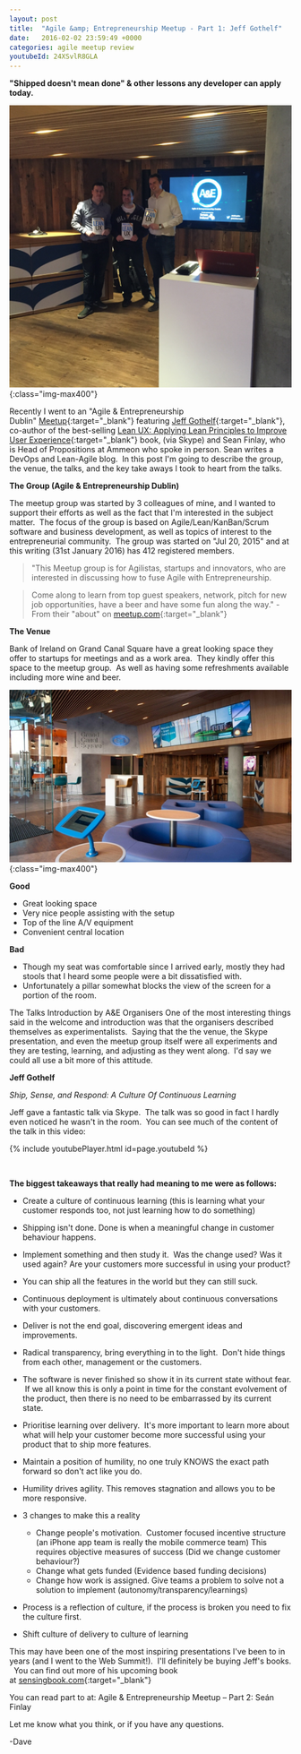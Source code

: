 ```yaml
---
layout: post
title:  "Agile &amp; Entrepreneurship Meetup - Part 1: Jeff Gothelf"
date:   2016-02-02 23:59:49 +0000
categories: agile meetup review
youtubeId: 24XSvlR8GLA
---
```


**"Shipped doesn't mean done" & other lessons any developer can apply today.**


![Lean UX book Jeff Gothelf](/images/posts/AandE-books-founders.jpg){:class="img-max400"}


Recently I went to an "Agile & Entrepreneurship Dublin" [Meetup](http://www.meetup.com/Agile-Entrepreneurship-Dublin-Meetup/events/225808394/){:target="_blank"} featuring [Jeff Gothelf](http://www.jeffgothelf.com/){:target="_blank"}, co-author of the best-selling [Lean UX: Applying Lean Principles to Improve User Experience](http://shop.oreilly.com/product/0636920021827.do){:target="_blank"} book, (via Skype) and Sean Finlay, who is Head of Propositions at Ammeon who spoke in person. Sean writes a DevOps and Lean-Agile blog.  In this post I'm going to describe the group, the venue, the talks, and the key take aways I took to heart from the talks.


**The Group (Agile & Entrepreneurship Dublin)**

The meetup group was started by 3 colleagues of mine, and I wanted to support their efforts as well as the fact that I'm interested in the subject matter.  The focus of the group is based on Agile/Lean/KanBan/Scrum software and business development, as well as topics of interest to the entrepreneurial community.  The group was started on "Jul 20, 2015" and at this writing (31st January 2016) has 412 registered members.

> "This Meetup group is for Agilistas, startups and innovators, who are interested in discussing how to fuse Agile with Entrepreneurship.

> Come along to learn from top guest speakers, network, pitch for new job opportunities, have a beer and have some fun along the way." - From their "about" on [meetup.com](http://www.meetup.com/Agile-Entrepreneurship-Dublin-Meetup/){:target="_blank"}


**The Venue**

Bank of Ireland on Grand Canal Square have a great looking space they offer to startups for meetings and as a work area.  They kindly offer this space to the meetup group.  As well as having some refreshments available including more wine and beer.


![Bank of Ireland - Grand Canal Square](/images/posts/boi-600_443908688.jpg){:class="img-max400"}

**Good**

* Great looking space
* Very nice people assisting with the setup
* Top of the line A/V equipment
* Convenient central location

**Bad**

* Though my seat was comfortable since I arrived early, mostly they had stools that I heard some people were a bit dissatisfied with.
* Unfortunately a pillar somewhat blocks the view of the screen for a portion of the room.


The Talks
Introduction by A&E Organisers
One of the most interesting things said in the welcome and introduction was that the organisers described themselves as experimentalists.  Saying that the the venue, the Skype presentation, and even the meetup group itself were all experiments and they are testing, learning, and adjusting as they went along.  I'd say we could all use a bit more of this attitude.

**Jeff Gothelf**

_Ship, Sense, and Respond: A Culture Of Continuous Learning_

Jeff gave a fantastic talk via Skype.  The talk was so good in fact I hardly even noticed he wasn't in the room.  You can see much of the content of the talk in this video:

{% include youtubePlayer.html id=page.youtubeId %}


&nbsp;


**The biggest takeaways that really had meaning to me were as follows:**

* Create a culture of continuous learning (this is learning what your customer responds too, not just learning how to do something)
* Shipping isn't done. Done is when a meaningful change in customer behaviour happens.
* Implement something and then study it.  Was the change used? Was it used again? Are your customers more successful in using your product?
* You can ship all the features in the world but they can still suck.
* Continuous deployment is ultimately about continuous conversations with your customers.
* Deliver is not the end goal, discovering emergent ideas and improvements.
* Radical transparency, bring everything in to the light.  Don't hide things from each other, management or the customers.
* The software is never finished so show it in its current state without fear.  If we all know this is only a point in time for the constant evolvement of the product, then there is no need to be embarrassed by its current state.
* Prioritise learning over delivery.  It's more important to learn more about what will help your customer become more successful using your product that to ship more features.
* Maintain a position of humility, no one truly KNOWS the exact path forward so don't act like you do.
* Humility drives agility. This removes stagnation and allows you to be more responsive.
* 3 changes to make this a reality
    * Change people's motivation.  Customer focused incentive structure (an iPhone app team is really the mobile commerce team) This requires objective measures of success (Did we change customer behaviour?)
    * Change what gets funded (Evidence based funding decisions)
    * Change how work is assigned. Give teams a problem to solve not a solution to implement (autonomy/transparency/learnings)

* Process is a reflection of culture, if the process is broken you need to fix the culture first.
* Shift culture of delivery to culture of learning





This may have been one of the most inspiring presentations I've been to in years (and I went to the Web Summit!).  I'll definitely be buying Jeff's books.   You can find out more of his upcoming book at [sensingbook.com](http://lnc.hr/tqgHL){:target="_blank"}


You can read part to at: Agile & Entrepreneurship Meetup – Part 2: Seán Finlay

Let me know what you think, or if you have any questions.

-Dave

